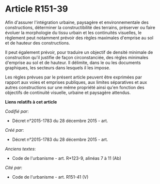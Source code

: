 # Article R151-39

Afin d'assurer l'intégration urbaine, paysagère et environnementale des constructions, déterminer la constructibilité des
terrains, préserver ou faire évoluer la morphologie du tissu urbain et les continuités visuelles, le règlement peut notamment
prévoir des règles maximales d'emprise au sol et de hauteur des constructions.

Il peut également prévoir, pour traduire un objectif de densité minimale de construction qu'il justifie de façon
circonstanciée, des règles minimales d'emprise au sol et de hauteur. Il délimite, dans le ou les documents graphiques, les
secteurs dans lesquels il les impose.

Les règles prévues par le présent article peuvent être exprimées par rapport aux voies et emprises publiques, aux limites
séparatives et aux autres constructions sur une même propriété ainsi qu'en fonction des objectifs de continuité visuelle,
urbaine et paysagère attendus.

**Liens relatifs à cet article**

_Codifié par_:

  - Décret n°2015-1783 du 28 décembre 2015 - art.

_Créé par_:

  - Décret n°2015-1783 du 28 décembre 2015 - art.

_Anciens textes_:

  - Code de l'urbanisme - art. R*123-9, alinéas 7 à  11 (Ab)

_Cité par_:

  - Code de l'urbanisme - art. R151-41 (V)
